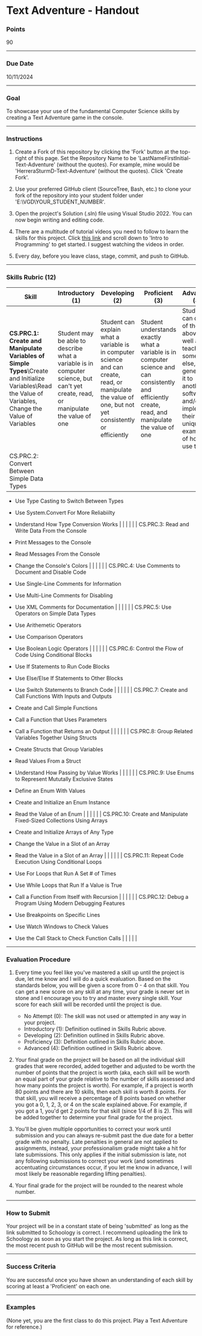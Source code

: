 # Text Adventure - Handout

### Points
90

---

### Due Date
10/11/2024

---

### Goal
To showcase your use of the fundamental Computer Science skills by creating a Text Adventure game in the console.

---

### Instructions
1. Create a Fork of this repository by clicking the 'Fork' button at the top-right of this page. Set the Repository Name to be 'LastNameFirstInitial-Text-Adventure' (without the quotes). For example, mine would be 'HerreraSturmD-Text-Adventure' (without the quotes). Click 'Create Fork'.

2. Use your preferred GitHub client (SourceTree, Bash, etc.) to clone your fork of the repository into your student folder under 'E:\VGD\YOUR_STUDENT_NUMBER'.

3. Open the project's Solution (.sln) file using Visual Studio 2022. You can now begin writing and editing code.

4. There are a multitude of tutorial videos you need to follow to learn the skills for this project. Click [this link](https://sites.google.com/mukilteo.wednet.edu/si-vgd/skills-study) and scroll down to 'Intro to Programming' to get started. I suggest watching the videos in order.

5. Every day, before you leave class, stage, commit, and push to GitHub.

---

### Skills Rubric (12)
| Skill    | Introductory (1) | Developing (2) | Proficient (3) | Advanced (4) |
| -------- | ----------------------------------- | -------------------------------- | --------------------------- | ----------------------------- |
| **CS.PRC.1: Create and Manipulate Variables of Simple Types**\Create and Initialize Variables\Read the Value of Variables, Change the Value of Variables | Student may be able to describe what a variable is in computer science, but can't yet create, read, or manipulate the value of one | Student can explain what a variable is in computer science and can create, read, or manipulate the value of one, but not yet consistently or efficiently | Student understands exactly what a variable is in computer science and can consistently and efficiently create, read, and manipulate the value of one | Student can do all of the above, as well as teach it to someone else, generalize it to another software, and/or implement their own unique example of how to use them |
| CS.PRC.2: Convert Between Simple Data Types

- Use Type Casting to Switch Between Types
- Use System.Convert For More Reliabiilty
- Understand How Type Conversion Works | | | | |
| CS.PRC.3: Read and Write Data From the Console

- Print Messages to the Console
- Read Messages From the Console
- Change the Console's Colors | | | | |
| CS.PRC.4: Use Comments to Document and Disable Code

- Use Single-Line Comments for Information
- Use Multi-Line Comments for Disabling
- Use XML Comments for Documentation | | | | |
| CS.PRC.5: Use Operators on Simple Data Types

- Use Arithemetic Operators
- Use Comparison Operators
- Use Boolean Logic Operators | | | | |
| CS.PRC.6: Control the Flow of Code Using Conditional Blocks

- Use If Statements to Run Code Blocks
- Use Else/Else If Statements to Other Blocks
- Use Switch Statements to Branch Code | | | | |
| CS.PRC.7: Create and Call Functions With Inputs and Outputs

- Create and Call Simple Functions
- Call a Function that Uses Parameters
- Call a Function that Returns an Output | | | | |
| CS.PRC.8: Group Related Variables Together Using Structs

- Create Structs that Group Variables
- Read Values From a Struct
- Understand How Passing by Value Works | | | | |
| CS.PRC.9: Use Enums to Represent Mututally Exclusive States

- Define an Enum With Values
- Create and Initialize an Enum Instance
- Read the Value of an Enum | | | | |
| CS.PRC.10: Create and Manipulate Fixed-Sized Collections Using Arrays

- Create and Initialize Arrays of Any Type
- Change the Value in a Slot of an Array
- Read the Value in a Slot of an Array | | | | |
| CS.PRC.11: Repeat Code Execution Using Conditional Loops

- Use For Loops that Run A Set # of Times
- Use While Loops that Run If a Value is True
- Call a Function From Itself with Recursion | | | | |
| CS.PRC.12: Debug a Program Using Modern Debugging Features

- Use Breakpoints on Specific Lines
- Use Watch Windows to Check Values
- Use the Call Stack to Check Function Calls | | | | |

---

### Evaluation Procedure
1. Every time you feel like you've mastered a skill up until the project is due, let me know and I will do a quick evaluation. Based on the standards below, you will be given a score from 0 - 4 on that skill. You can get a new score on any skill at any time, your grade is never set in stone and I encourage you to try and master every single skill. Your score for each skill will be recorded until the project is due.
    - No Attempt (0): The skill was not used or attempted in any way in your project.
    - Introductory (1): Definition outlined in Skills Rubric above.
    - Developing (2): Definition outlined in Skills Rubric above.
    - Proficiency (3): Definition outlined in Skills Rubric above.
    - Advanced (4): Definition outlined in Skills Rubric above.

2. Your final grade on the project will be based on all the individual skill grades that were recorded, added together and adjusted to be worth the number of points that the project is worth (aka, each skill will be worth an equal part of your grade relative to the number of skills assessed and how many points the project is worth). For example, if a project is worth 80 points and there are 10 skills, then each skill is worth 8 points. For that skill, you will receive a percentage of 8 points based on whether you got a 0, 1, 2, 3, or 4 on the scale explained above. For example, if you got a 1, you'd get 2 points for that skill (since 1/4 of 8 is 2). This will be added together to determine your final grade for the project.

3. You'll be given multiple opportunities to correct your work until submission and you can always re-submit past the due date for a better grade with no penalty. Late penalties in general are not applied to assignments, instead, your professionalism grade might take a hit for late submissions. This only applies if the initial submission is late, not any following submissions to correct your work (and sometimes accentuating circumstances occur, if you let me know in advance, I will most likely be reasonable regarding lifting penalties).

4. Your final grade for the project will be rounded to the nearest whole number.

---

### How to Submit
Your project will be in a constant state of being 'submitted' as long as the link submitted to Schoology is correct. I recommend uploading the link to Schoology as soon as you start the project. As long as this link is correct, the most recent push to GitHub will be the most recent submission.

---

### Success Criteria
You are successful once you have shown an understanding of each skill by scoring at least a 'Proficient' on each one.

---

### Examples
(None yet, you are the first class to do this project. Play a Text Adventure for reference.)

